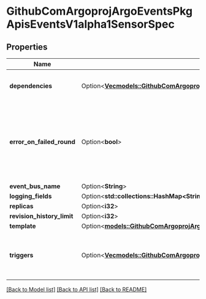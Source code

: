 # GithubComArgoprojArgoEventsPkgApisEventsV1alpha1SensorSpec

## Properties

Name | Type | Description | Notes
------------ | ------------- | ------------- | -------------
**dependencies** | Option<[**Vec<models::GithubComArgoprojArgoEventsPkgApisEventsV1alpha1EventDependency>**](github.com.argoproj.argo_events.pkg.apis.events.v1alpha1.EventDependency.md)> | Dependencies is a list of the events that this sensor is dependent on. | [optional]
**error_on_failed_round** | Option<**bool**> | ErrorOnFailedRound if set to true, marks sensor state as `error` if the previous trigger round fails. Once sensor state is set to `error`, no further triggers will be processed. | [optional]
**event_bus_name** | Option<**String**> |  | [optional]
**logging_fields** | Option<**std::collections::HashMap<String, String>**> |  | [optional]
**replicas** | Option<**i32**> |  | [optional]
**revision_history_limit** | Option<**i32**> |  | [optional]
**template** | Option<[**models::GithubComArgoprojArgoEventsPkgApisEventsV1alpha1Template**](github.com.argoproj.argo_events.pkg.apis.events.v1alpha1.Template.md)> |  | [optional]
**triggers** | Option<[**Vec<models::GithubComArgoprojArgoEventsPkgApisEventsV1alpha1Trigger>**](github.com.argoproj.argo_events.pkg.apis.events.v1alpha1.Trigger.md)> | Triggers is a list of the things that this sensor evokes. These are the outputs from this sensor. | [optional]

[[Back to Model list]](../README.md#documentation-for-models) [[Back to API list]](../README.md#documentation-for-api-endpoints) [[Back to README]](../README.md)


